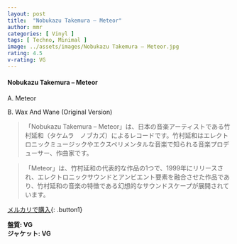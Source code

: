 ```yaml
---
layout: post
title:  "Nobukazu Takemura – Meteor"
author: mmr
categories: [ Vinyl ]
tags: [ Techno, Minimal ]
image: ../assets/images/Nobukazu Takemura – Meteor.jpg
rating: 4.5
v-rating: VG
---
```


#### Nobukazu Takemura – Meteor

A. Meteor

B. Wax And Wane (Original Version)

> 「Nobukazu Takemura – Meteor」は、日本の音楽アーティストである竹村延和（タケムラ　ノブカズ）によるレコードです。竹村延和はエレクトロニックミュージックやエクスペリメンタルな音楽で知られる音楽プロデューサー、作曲家です。

> 「Meteor」は、竹村延和の代表的な作品の1つで、1999年にリリースされ、エレクトロニックサウンドとアンビエント要素を融合させた作品であり、竹村延和の音楽の特徴である幻想的なサウンドスケープが展開されています。



[メルカリで購入](https://jp.mercari.com/item/m46491271418){: .button1}


<div class="mt-4 mb-4 d-flex align-items-center">
<strong class="mr-1">盤質: VG</strong>
</div>
<div class="mt-4 mb-4 d-flex align-items-center">
<strong class="mr-1">ジャケット: VG</strong>
</div>